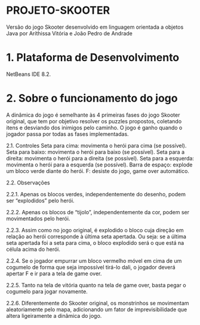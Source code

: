 # PROJETO-SKOOTER
Versão do jogo Skooter desenvolvido em linguagem orientada a objetos Java por Aríthissa Vitória e João Pedro de Andrade

# 1. Plataforma de Desenvolvimento
NetBeans IDE 8.2.

# 2. Sobre o funcionamento do jogo
A dinâmica do jogo é semelhante às 4 primeiras fases do jogo Skooter original, que tem por objetivo resolver os puzzles propostos, coletando itens e desviando dos inimigos pelo caminho. O jogo é ganho quando o jogador passa por todas as fases implementadas.

2.1. Controles
Seta para cima: movimenta o herói para cima (se possível).
Seta para baixo: movimenta o herói para baixo (se possível).
Seta para a direita: movimenta o herói para a direita (se possível).
Seta para a esquerda: movimenta o herói para a esquerda (se possível).
Barra de espaço: explode um bloco verde diante do herói.
F: desiste do jogo, game over automático.

2.2. Observações

2.2.1. Apenas os blocos verdes, independentemente do desenho, podem ser
“explodidos” pelo herói.

2.2.2. Apenas os blocos de “tijolo”, independentemente da cor, podem ser
movimentados pelo herói.

2.2.3. Assim como no jogo original, é explodido o bloco cuja direção em relação
ao herói corresponde à última seta apertada. Ou seja: se a última seta apertada
foi a seta para cima, o bloco explodido será o que está na célula acima do herói.

2.2.4. Se o jogador empurrar um bloco vermelho móvel em cima de um cogumelo
de forma que seja impossível tirá-lo dali, o jogador deverá apertar F e ir para a
tela de game over.

2.2.5. Tanto na tela de vitória quanto na tela de game over, basta pegar o
cogumelo para jogar novamente.

2.2.6. Diferentemente do Skooter original, os monstrinhos se movimentam
aleatoriamente pelo mapa, adicionando um fator de imprevisibilidade que altera
ligeiramente a dinâmica do jogo.
